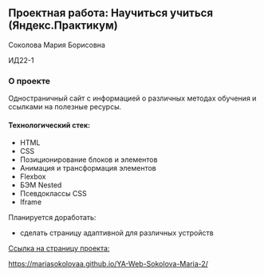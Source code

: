 ## Проектная работа: Научиться учиться (Яндекс.Практикум) 
Соколова Мария Борисовна 

ИД22-1
### О проекте
Одностраничный сайт с информацией о различных методах обучения и ссылками на полезные ресурсы.

#### Технологический стек:
* HTML
* СSS
* Позиционирование блоков и элементов
* Анимация и трансформация элементов
* Flexbox
* БЭМ Nested
* Псевдоклассы CSS
* Iframe

Планируется доработать:
 - сделать страницу адаптивной для различных устройств

<ins>Ссылка на страницу проекта:</ins> 

https://mariasokolovaa.github.io/YA-Web-Sokolova-Maria-2/

